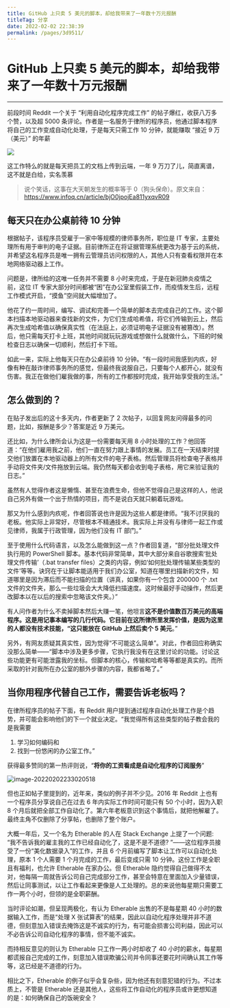 ```yaml
---
title: GitHub 上只卖 5 美元的脚本，却给我带来了一年数十万元报酬
titleTag: 分享
date: 2022-02-02 22:38:39
permalink: /pages/3d9511/
---
```

# GitHub 上只卖 5 美元的脚本，却给我带来了一年数十万元报酬

---

前段时间 Reddit 一个关于 “利用自动化程序完成工作” 的帖子爆红，收获八万多个赞，以及超 5000 条评论。作者是一名服务于律所的程序员，他通过脚本程序将自己的工作变成自动化处理，于是每天只需工作 10 分钟，就能赚取 “接近 9 万（美元）” 的年薪

![](https://cs-wiki.oss-cn-shanghai.aliyuncs.com/img/20220202232659.png)

这工作特么的就是每天把员工的文档上传到云端，一年 9 万刀了儿，简直离谱，这不就是白给，实名羡慕

> 说个笑话，这事在大天朝发生的概率等于 0（狗头保命）。原文来自：https://www.infoq.cn/article/bjO0jpojEa811yxqvR09

## 每天只在办公桌前待 10 分钟

根据帖子，该程序员受雇于一家中等规模的律师事务所，职位是 IT 专家，主要处理所有用于审判的电子证据。目前律所正在将证据管理系统更改为基于云的系统，并希望这名程序员是唯一拥有云管理员访问权限的人，其他人只有查看权限并在本地网络驱动器上工作。

问题是，律所给的这唯一任务并不需要 8 小时来完成，于是在新冠肺炎疫情之前，这位 IT 专家大部分时间都被“困”在办公室里假装工作，而疫情发生后，远程工作模式开启，“摸鱼”空间就大幅增加了。

他花了约一周时间，编写、调试和完善一个简单的脚本去完成自己的工作。这个脚本扫描本地驱动器来查找新的文件，为它们生成哈希值，将它们传输到云上，然后再次生成哈希值以确保真实性（在法庭上，必须证明电子证据没有被篡改）。然后，他只需每天打卡上班，其他时间就玩玩游戏或想做什么就做什么，下班的时候检查日志以确保一切顺利，然后打卡下班。

如此一来，实际上他每天只在办公桌前待 10 分钟。“有一段时间我感到内疚，好像有种在敲诈律师事务所的感觉，但最终我说服自己，只要每个人都开心，就没有伤害。我正在做他们雇我做的事，所有的工作都按时完成，我开始享受我的生活。”

## 怎么做到的？

在贴子发出后的这十多天内，作者更新了 2 次帖子，以回复网友问得最多的问题，比如，报酬是多少？答案是近 9 万美元。

还比如，为什么律所会认为这是一份需要每天用 8 小时处理的工作？他回答道：“在他们雇用我之前，他们一直在努力跟上事情的发展。员工在一天结束时提交他们放置在本地驱动器上的所有文件的电子表格。然后管理员将检查电子表格并手动将文件夹/文件拖放到云端。我仍然每天都会收到电子表格，用它来验证我的日志。”

虽然有人觉得作者这是懒惰、甚至在浪费生命，但他不觉得自己是这样的人，他说自己另外有做一个出于热情的项目，而不是说白天就只躺着玩游戏。

那又为什么感到内疚呢，作者回答说也许是因为这些人都是律师。“我不讨厌我的老板。他实际上非常好，尽管根本不精通技术。我实际上并没有与律师一起工作或见律师，我属于行政管理，因为他们没有 IT 部门。”

至于使用什么代码语言，以及怎么能做到这一点？作者回复道，“部分批处理文件执行用的 PowerShell 脚本。基本代码非常简单，其中大部分来自谷歌搜索‘批处理文件传输’（.bat transfer files）之类的内容，例如‘如何批处理传输某些类型的文件’等等。诀窍在于让脚本能适用于我们办公室，知道在哪里扫描新的文件，知道哪里是因为滞后而不能扫描的位置（讲真，如果你有一个包含 200000 个 .txt 文件的文件夹，那么一些垃圾会大大降低扫描速度。这时候最好手动操作，然后更改脚本以在以后的搜索中忽略该文件夹。）”

有人问作者为什么不卖掉脚本然后大赚一笔，他坦言**这不是价值数百万美元的高端程序。这是用记事本编写的几行代码。它目前在这所律所里发挥价值，是因为这里的人都没有技术技能，“这只能放在 GitHub 上然后卖个 5 美元**。”

另外，有网友质疑其真实性，因为觉得“不可能这么简单”。对此，作者回应称确实没那么简单——“脚本中涉及更多步骤，它执行我没有在这里讨论的功能。讨论这些功能更有可能泄露我的坐标。但脚本的核心，传输和哈希等等都是真实的。而所采取的针对我所在办公室的额外步骤的内容，我都省略了。”

## 当你用程序代替自己工作，需要告诉老板吗？

在律所程序员的帖子下面，有 Reddit 用户提到通过程序自动化处理工作是个趋势，并可能会影响他们的下一个就业决定。“我觉得所有这些类型的帖子教会我的是我需要 

1) 学习如何编码和 
2) 找到一份悠闲的办公室工作。”

获得最多赞同的第一热评则说，“**将你的工资看成是自动化程序的订阅服务**”

![image-20220202233020518](https://cs-wiki.oss-cn-shanghai.aliyuncs.com/img/20220202233020.png)

但也正如帖子里提到的，近年来，类似的例子并不少见。2016 年 Reddit 上也有一个程序员分享说自己在过去 6 年内实际工作时间可能只有 50 个小时，因为入职 8 个月后就把全部工作自动化了。第六年老板意识到这个事情后，就把他解雇了。最终主角不仅删除了分享帖，也删除了整个账户。

大概一年后，又一个名为 Etherable 的人在 Stack Exchange 上提了一个问题: “我不告诉我的雇主我的工作已经自动化了，这是不是不道德? ”——这位程序员接受了一份“美化数据录入”的工作，并且 6 个月前编写了脚本让工作可以自动化处理，原本 1 个人需要 1 个月完成的工作，最后变成只需 10 分钟。这份工作是全职且有福利，也允许 Etherable 在家办公。但 Etherable 隐约觉得自己做得不太对，他每隔一周就告诉公司自己完成部分工作，甚至会特意在里面加入少量错误，然后让同事测试，以让工作看起来更像是人工处理的。总的来说他每星期只需要工作一两个小时，但领的是全职薪酬。

当时评论如潮，但呈现两极化，有认为 Etherable 出售的不是每星期 40 小时的数据输入工作，而是“处理 X 张试算表”的结果，因此以自动化程序处理并非不道德，但刻意加入错误去掩饰这是不诚实的行为，有可能会损害公司利益，因此可以不必告诉公司自动化程序的事情，但不能不诚实。

而持相反意见的则认为 Etherable 只工作一两小时却收了 40 小时的薪水，每星期都谎报自己完成的工作，刻意加入错误欺骗公司并令同事还要花时间确认其工作等等，这已经是不道德的行为。

相比之下，Etherable 的例子似乎会复杂些，因为他还有刻意犯错的行为。不过本质上，不管是 Etherable 还是其他人，这些将工作自动化的程序员或许更想知道的是：如何确保自己的饭碗安全？